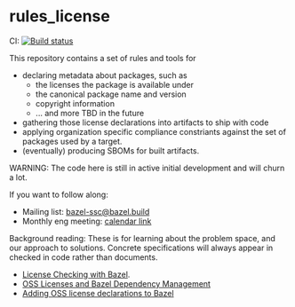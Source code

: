 # rules_license

CI: [![Build status](https://badge.buildkite.com/e12f23186aa579f1e20fcb612a22cd799239c3134bc38e1aff.svg)](https://buildkite.com/bazel/rules-license)

This repository contains a set of rules and tools for
- declaring metadata about packages, such as
  - the licenses the package is available under
  - the canonical package name and version
  - copyright information
  - ... and more TBD in the future
- gathering those license declarations into artifacts to ship with code
- applying organization specific compliance constriants against the
  set of packages used by a target.
- (eventually) producing SBOMs for built artifacts.

WARNING: The code here is still in active initial development and will churn a lot.

If you want to follow along:
- Mailing list: [bazel-ssc@bazel.build](https://groups.google.com/a/bazel.build/g/bazel-ssc)  
- Monthly eng meeting: [calendar link](MjAyMjA4MjJUMTYwMDAwWiBjXzUzcHBwZzFudWthZXRmb3E5NzhxaXViNmxzQGc&tmsrc=c_53pppg1nukaetfoq978qiub6ls%40group.calendar.google.com&scp=ALL)

Background reading:
These is for learning about the problem space, and our approach to solutions. Concrete specifications will always appear in checked in code rather than documents.
- [License Checking with Bazel](https://docs.google.com/document/d/1uwBuhAoBNrw8tmFs-NxlssI6VRolidGYdYqagLqHWt8/edit#).
- [OSS Licenses and Bazel Dependency Management](https://docs.google.com/document/d/1oY53dQ0pOPEbEvIvQ3TvHcFKClkimlF9AtN89EPiVJU/edit#)
- [Adding OSS license declarations to Bazel](https://docs.google.com/document/d/1XszGbpMYNHk_FGRxKJ9IXW10KxMPdQpF5wWbZFpA4C8/edit#heading=h.5mcn15i0e1ch)
